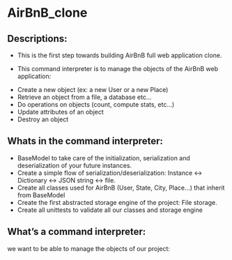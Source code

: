 # AirBnB_clone

## Descriptions:

- This is the first step towards building AirBnB full web application clone.

* This command interpreter is to manage the objects of the AirBnB web application:

- Create a new object (ex: a new User or a new Place)
- Retrieve an object from a file, a database etc…
- Do operations on objects (count, compute stats, etc…)
- Update attributes of an object
- Destroy an object

## Whats in the command interpreter:

- BaseModel to take care of the initialization, serialization and deserialization of your future instances.
- Create a simple flow of serialization/deserialization: Instance <-> Dictionary <-> JSON string <-> file.
- Create all classes used for AirBnB (User, State, City, Place…) that inherit from BaseModel
- Create the first abstracted storage engine of the project: File storage.
- Create all unittests to validate all our classes and storage engine

## What’s a command interpreter:

we want to be able to manage the objects of our project:
